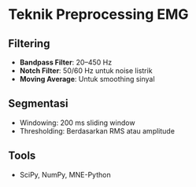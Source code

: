 # Teknik Preprocessing EMG

## Filtering
- **Bandpass Filter**: 20–450 Hz
- **Notch Filter**: 50/60 Hz untuk noise listrik
- **Moving Average**: Untuk smoothing sinyal

## Segmentasi
- Windowing: 200 ms sliding window
- Thresholding: Berdasarkan RMS atau amplitude

## Tools
- SciPy, NumPy, MNE-Python
